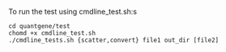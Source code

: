 To run the test using cmdline_test.sh:s
```
cd quantgene/test 
chomd +x cmdline_test.sh 
./cmdline_tests.sh {scatter,convert} file1 out_dir [file2] 
```

